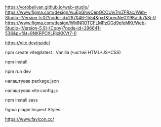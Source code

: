 https://vorobeiivan.github.io/web-studio/
https://www.figma.com/design/wuEpGhwCepGCOUw7mZFRac/Web-Studio-(Version-5.0)?node-id=297046-1554&p=f&t=euNeGY9KaIIb7kSj-0
https://www.figma.com/design/WMNROTCFLMPzGGd9efeMKt/Web-Studio-(Version-5.0)-(Copy)?node-id=296641-536&p=f&t=8NKRPOXLRjxKKVt7-0


https://vite.dev/guide/

npm create vite@latest .
Vanilla (чистий HTML+JS+CSS)

npm install

npm run dev


налаштував package.json

налаштував vite.config.js

npm install sass

figma  plagin Inspect Styles


https://www.favicon.cc/

